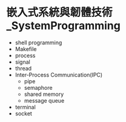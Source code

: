 # 嵌入式系統與韌體技術_SystemProgramming
- shell programming
- Makefile
- process
- signal
- thread
- Inter-Process Communication(IPC)
  - pipe
  - semaphore
  - shared memory
  - message queue
- terminal
- socket
